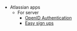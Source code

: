 - Atlassian apps
  + For server
    + [OpenID Authentication](openid-authentication/)
    + [Easy sign ups](easy-sign-ups/)
    